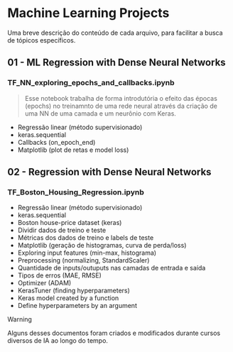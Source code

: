 # Machine Learning Projects

Uma breve descrição do conteúdo de cada arquivo, para facilitar a busca de tópicos específicos.

## 01 - ML Regression with Dense Neural Networks
### TF_NN_exploring_epochs_and_callbacks.ipynb
>Esse notebook trabalha de forma introdutória o efeito das épocas (epochs) no treinamnto de uma rede neural através da criação de uma NN de uma camada e um neurônio com Keras.
- Regressão linear (método supervisionado)
- keras.sequential
- Callbacks (on_epoch_end)
- Matplotlib (plot de retas e model loss)

## 02 - Regression with Dense Neural Networks
### TF_Boston_Housing_Regression.ipynb
- Regressão linear (método supervisionado)
- keras.sequential
- Boston house-price dataset (keras)
- Dividir dados de treino e teste
- Métricas dos dados de treino e labels de teste
- Matplotlib (geração de histogramas, curva de perda/loss)
- Exploring input features (min-max, histograma)
- Preprocessing (normalizing, StandardScaler)
- Quantidade de inputs/outuputs nas camadas de entrada e saída
- Tipos de erros (MAE, RMSE)
- Optimizer (ADAM)
- KerasTuner (finding hyperparameters)
- Keras model created by a function
- Define hyperparameters by an argument 


> [!WARNING]
> Alguns desses documentos foram criados e modificados durante cursos diversos de IA ao longo do tempo.
